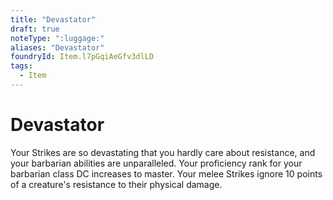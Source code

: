 ```yaml
---
title: "Devastator"
draft: true
noteType: ":luggage:"
aliases: "Devastator"
foundryId: Item.l7pGqiAeGfv3dlLD
tags:
  - Item
---
```


# Devastator

Your Strikes are so devastating that you hardly care about resistance, and your barbarian abilities are unparalleled. Your proficiency rank for your barbarian class DC increases to master. Your melee Strikes ignore 10 points of a creature's resistance to their physical damage.
